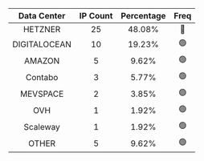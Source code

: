 | Data Center | IP Count | Percentage | Freq |
|:------------:|:--------:|:-----------:|:-----:|
| HETZNER | 25 | 48.08% | 🔴 |
| DIGITALOCEAN | 10 | 19.23% | 🟢 |
| AMAZON | 5 | 9.62% | 🟢 |
| Contabo | 3 | 5.77% | 🟢 |
| MEVSPACE | 2 | 3.85% | 🟢 |
| OVH | 1 | 1.92% | 🟢 |
| Scaleway | 1 | 1.92% | 🟢 |
| OTHER | 5 | 9.62% | 🟢 |